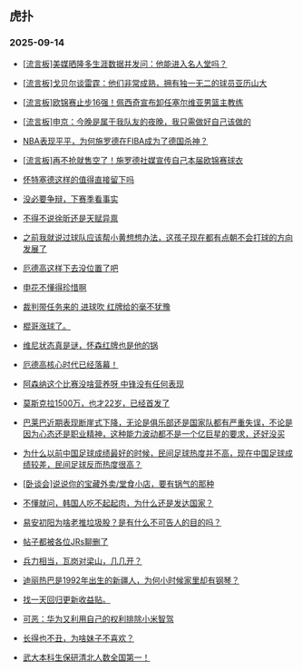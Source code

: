 ## 虎扑 
### 2025-09-14

+ [[流言板]美媒晒隆多生涯数据并发问：他能进入名人堂吗？](https://bbs.hupu.com/634799819.html)

+ [[流言板]戈贝尔谈雷霆：他们非常成熟，拥有独一无二的球员亚历山大](https://bbs.hupu.com/634798500.html)

+ [[流言板]欧锦赛止步16强！佩西奇宣布卸任塞尔维亚男篮主教练](https://bbs.hupu.com/634798155.html)

+ [[流言板]申京：今晚是属于我队友的夜晚，我只需做好自己该做的](https://bbs.hupu.com/634797981.html)

+ [NBA表现平平，为何施罗德在FIBA成为了德国杀神？](https://bbs.hupu.com/634799635.html)

+ [[流言板]再不抢就售空了！施罗德社媒宣传自己本届欧锦赛球衣](https://bbs.hupu.com/634799159.html)

+ [怀特塞德这样的值得直接留下吗](https://bbs.hupu.com/634799314.html)

+ [没必要争辩，下赛季看事实](https://bbs.hupu.com/634799877.html)

+ [不得不说徐昕还是天赋异禀](https://bbs.hupu.com/634798725.html)

+ [之前我就说过球队应该帮小黄想想办法，这孩子现在都有点朝不会打球的方向发展了](https://bbs.hupu.com/634798138.html)

+ [厄德高这样下去没位置了吧](https://bbs.hupu.com/634798815.html)

+ [申花不懂得珍惜啊](https://bbs.hupu.com/634795443.html)

+ [裁判带任务来的 进球吹 红牌给的毫不犹豫](https://bbs.hupu.com/634800962.html)

+ [棍哥涨球了。](https://bbs.hupu.com/634798977.html)

+ [维尼状态真是谜，怀森红牌也是他的锅](https://bbs.hupu.com/634801213.html)

+ [厄德高核心时代已经落幕！](https://bbs.hupu.com/634800683.html)

+ [阿森纳这个比赛没啥营养呀 中锋没有任何表现](https://bbs.hupu.com/634799133.html)

+ [莫斯克拉1500万，也才22岁，已经首发了](https://bbs.hupu.com/634798366.html)

+ [巴莱巴近期表现断崖式下降，无论是俱乐部还是国家队都有严重失误，不论是因为心态还是职业精神，这种能力波动都不是一个亿巨星的要求，还好没买](https://bbs.hupu.com/634794940.html)

+ [为什么以前中国足球成绩最好的时候，民间足球热度并不高，现在中国足球成绩较差，民间足球反而热度很高？](https://bbs.hupu.com/634795692.html)

+ [[卧谈会]说说你的宝藏外卖/堂食小店，要有锅气的那种](https://bbs.hupu.com/634798516.html)

+ [不懂就问，韩国人吃不起起肉，为什么还是发达国家？](https://bbs.hupu.com/634799578.html)

+ [易安初阳为啥老推垃圾股？是有什么不可告人的目的吗？](https://bbs.hupu.com/634799196.html)

+ [帖子都被各位JRs聊删了](https://bbs.hupu.com/634799539.html)

+ [兵力相当，瓦岗对梁山，几几开？](https://bbs.hupu.com/634798720.html)

+ [迪丽热巴是1992年出生的新疆人，为何小时候家里却有钢琴？](https://bbs.hupu.com/634797918.html)

+ [找一天回归更新收益贴。](https://bbs.hupu.com/634800747.html)

+ [可恶：华为又利用自己的权利排除小米智驾](https://bbs.hupu.com/634799785.html)

+ [长得也不丑，为啥妹子不喜欢？](https://bbs.hupu.com/634798715.html)

+ [武大本科生保研清北人数全国第一！](https://bbs.hupu.com/634799518.html)


